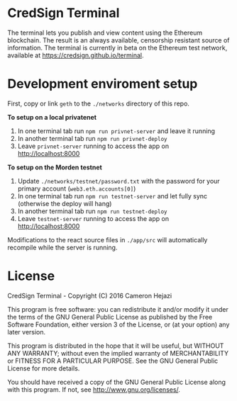 # CredSign Terminal
The terminal lets you publish and view content using the Ethereum blockchain. The result is an always available, censorship resistant source of information. The terminal is currently in beta on the Ethereum test network, available at <https://credsign.github.io/terminal>.

# Development enviroment setup

First, copy or link `geth` to the `./networks` directory of this repo.

**To setup on a local privatenet**

1. In one terminal tab run `npm run privnet-server` and leave it running
2. In another terminal tab run `npm run privnet-deploy`
3. Leave `privnet-server` running to access the app on <http://localhost:8000>

**To setup on the Morden testnet**

1. Update `./networks/testnet/password.txt` with the password for your primary account (`web3.eth.accounts[0]`)
2. In one terminal tab run `npm run testnet-server` and let fully sync (otherwise the deploy will hang)
3. In another terminal tab run `npm run testnet-deploy`
4. Leave `testnet-server` running to access the app on <http://localhost:8000>

Modifications to the react source files in `./app/src` will automatically recompile while the server is running.

# License

CredSign Terminal - Copyright (C) 2016 Cameron Hejazi

This program is free software: you can redistribute it and/or modify
it under the terms of the GNU General Public License as published by
the Free Software Foundation, either version 3 of the License, or
(at your option) any later version.

This program is distributed in the hope that it will be useful,
but WITHOUT ANY WARRANTY; without even the implied warranty of
MERCHANTABILITY or FITNESS FOR A PARTICULAR PURPOSE.  See the
GNU General Public License for more details.

You should have received a copy of the GNU General Public License
along with this program.  If not, see <http://www.gnu.org/licenses/>.

